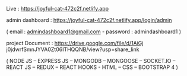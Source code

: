 Live : https://joyful-cat-472c2f.netlify.app

admin dashboard : https://joyful-cat-472c2f.netlify.app/login/admin

( email : admindashboard1@gmail.com - password : admindashboard1 )

project Document : https://drive.google.com/file/d/1AiGj   j0jdwrfSmnJYVA0Zt06ITHQQNB/view?usp=share_link

( NODE JS – EXPRESS JS – MONGODB – MONGOOSE – SOCKET.IO – REACT JS – REDUX – REACT HOOKS - HTML – CSS – BOOTSTRAP 4 )
